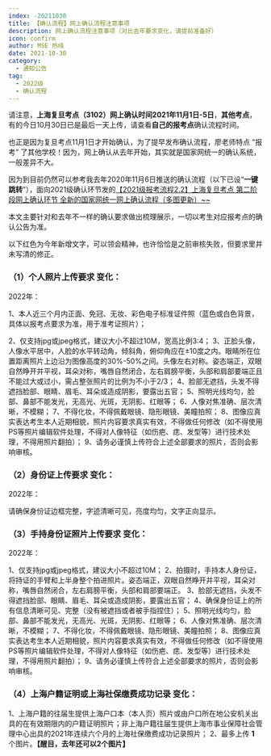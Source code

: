 ```yaml
---
index: -20211030
title: 【确认流程】网上确认流程注意事项
description: 网上确认流程注意事项（对比去年要求变化，请提前准备好）
icon: confirm
author: MSE 热线
date: 2021-10-30
category:
  - 通知公告
tag:
  - 2022级
  - 确认流程
---
```


请注意，**上海复旦考点（3102）**网上确认时间2021年**11月1日-5日**，**其他考点**，有的今日10月30日已是最后一天上传，请查看**自己的报考点**确认流程时间。

也正是因为复旦考点11月1日才开始确认，为了提早发布确认流程，廖老师特点 “报考” 了其他学校！因为，网上确认从去年开始，其实就是国家网统一的确认系统，一般差异不大。

因为到目前仍然可以参考我去年2020年11月6日推送的确认流程（以下已设“**一键跳转**”），面向2021级确认环节发的[【2021级报考流程2.2】上海复旦考点 第二阶段网上确认环节 全新的国家网统一网上确认流程（多图更新）~~](http://mp.weixin.qq.com/s?__biz=MzI0MzU5MDY0NA==&mid=2247484467&idx=1&sn=ac82d343fd2495280bc0c6e7e4b12ac9&chksm=e96bf0a8de1c79be2d991a6a98b8d64edbf8704de62f909fbb013e581258a43ec13dce1152fe&scene=21#wechat_redirect)

本文主要针对和去年不一样的确认要求做出梳理展示，一切以考生对应报考点的确认公告为准。

以下红色为今年新增文字，可以领会精神，也许恰恰是之前审核失败，但要求里并未写清的修正。

### （1）个人照片上传要求 变化：

2022年：

1、本人近三个月内正面、免冠、无妆、彩色电子标准证件照（蓝色或白色背景，具体以报考点要求为准，用于准考证照片）；

2、仅支持jpg或jpeg格式，建议大小不超过10M，宽高比例3:4；
3、正脸头像，人像水平居中，人脸的水平转动角，倾斜角，俯仰角应在±10度之内。眼睛所在位置距离照片上边沿为图像高度的30%-50%之间。头像左右对称。姿态端正，双眼自然睁开并平视，耳朵对称，嘴唇自然闭合，左右肩膀平衡，头部和肩部要端正且不能过大或过小，需占整张照片的比例为不小于2/3；
4、脸部无遮挡，头发不得遮挡脸部、眼睛、眉毛、耳朵或造成阴影，要露出五官；
5、照明光线均匀，脸部、鼻部不能发光，无高光、光斑，无阴影、红眼等；
6、人像对焦准确、层次清晰，不模糊；
7、不得化妆，不得佩戴眼镜、隐形眼镜、美瞳拍照；
8、图像应真实表达考生本人近期相貌，照片内容要求真实有效，不得做任何修改（如不得使用PS等照片编辑软件处理，不得对人像特征（如伤疤、痣、发型等）进行技术处理，不得用照片翻拍）；
9、请务必谨慎上传符合上述全部要求的照片，否则会影响审核。

### （2）身份证上传要求 变化：

2022年：

请确保身份证边框完整，字迹清晰可见，亮度均匀，文字正向显示。

### （3）手持身份证照片上传要求 变化：

2022年：

1、仅支持jpg或jpeg格式，建议大小不超过10M；
2、拍摄时，手持本人身份证，将持证的手臂和上半身整个拍进照片。姿态端正，双眼自然睁开并平视，耳朵对称，嘴唇自然闭合，左右肩膀平衡，头部和肩部要端正。
3、脸部无遮挡，头发不得遮挡脸部、眼睛、眉毛、耳朵或造成阴影，要露出五官；
4、确保身份证上的所有信息清晰可见、完整（没有被遮挡或者被手指捏住）；
5、照明光线均匀，脸部、鼻部不能发光，无高光、光斑，无阴影、红眼等；
6、人像对焦准确、层次清晰，不模糊；
7、不得化妆，不得佩戴眼镜、隐形眼镜、美瞳拍照；
8、图像应真实表达考生本人近期相貌，照片内容要求真实有效，不得做任何修改（如不得使用PS等照片编辑软件处理，不得对人像特征（如伤疤、痣、发型等）进行技术处理，不得用照片翻拍）；
9、请务必谨慎上传符合上述全部要求的照片，否则会影响审核。

### （4）上海户籍证明或上海社保缴费成功记录 变化：

1、上海户籍的往届生提供上海户口本（本人页）照片或由户口所在地公安机关出具的在有效期限内的户籍证明照片；非上海户籍往届生提供上海市事业保障社会管理中心出具的2021年连续六个月的上海社保缴费成功记录照片；
2、最多上传 **1** 个图片。**【醒目，去年还可以2个图片】**